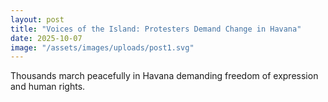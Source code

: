 ```yaml
---
layout: post
title: "Voices of the Island: Protesters Demand Change in Havana"
date: 2025-10-07
image: "/assets/images/uploads/post1.svg"
---
```


Thousands march peacefully in Havana demanding freedom of expression and human rights.
